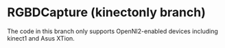 # RGBDCapture (kinectonly branch)
The code in this branch only supports OpenNI2-enabled devices including kinect1 and Asus XTion.
